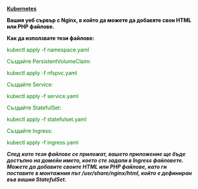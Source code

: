 <div class="Box-sc-g0xbh4-0 bJMeLZ js-snippet-clipboard-copy-unpositioned" data-hpc="true">
<article class="markdown-body entry-content container-lg">
<p dir="auto"><span style="color: #000000;"><strong><a href="https://kubernetes.io/docs/concepts/overview/">Kubernetes</a></strong></span></p>
<p dir="auto"><span style="color: #000000;"><strong>Вашия уеб сървър с Nginx, в който да можете да добавяте свои HTML или PHP файлове.</strong></span></p>
<p dir="auto"><span style="color: #000000;"><strong>Как да използвате тези файлове:</strong></span></p>
<p dir="auto"><span style="color: #008000;">kubectl apply -f namespace.yaml</span></p>
<p dir="auto"><span style="color: #008000;">Създайте PersistentVolumeClaim:</span></p>
<p dir="auto"><span style="color: #008000;">kubectl apply -f nfspvc.yaml</span></p>
<p dir="auto"><span style="color: #008000;">Създайте Service:</span></p>
<p dir="auto"><span style="color: #008000;">kubectl apply -f service.yaml</span></p>
<p dir="auto"><span style="color: #008000;">Създайте StatefulSet:</span></p>
<p dir="auto"><span style="color: #008000;">kubectl apply -f statefulset.yaml</span></p>
<p dir="auto"><span style="color: #008000;">Създайте Ingress:</span></p>
<p dir="auto"><span style="color: #008000;">kubectl apply -f ingress.yaml</span></p>
<p dir="auto"><em><strong>След като тези файлове се приложат, вашето приложение ще бъде достъпно на домейн името, което сте задали в Ingress файловете. Можете да добавите своите HTML или PHP файлове, като ги поставите в монтажния път /usr/share/nginx/html, който е дефиниран във вашия StatefulSet.</strong></em></p>
</article>
</div>
